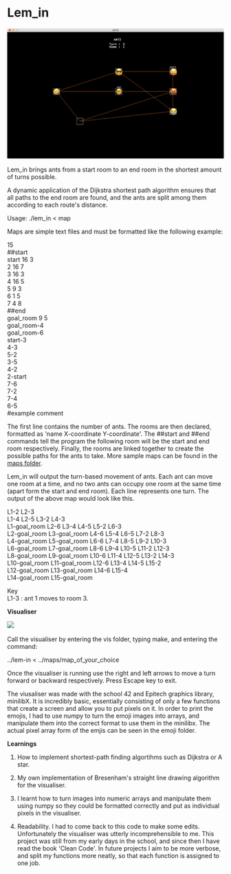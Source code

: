 # Lem_in

<img src="visualiser_img.png" alt="Lem-in visualiser">

Lem_in brings ants from a start room to an end room in the shortest amount of turns possible.

A dynamic application of the Dijkstra shortest path algorithm ensures that all paths to the end room are found, and the ants are split among them according to each route's distance.

Usage:
./lem_in < map

Maps are simple text files and must be formatted like the following example:

15<br/>
##start<br/>
start 16 3<br/>
2 16 7<br/>
3 16 3<br/>
4 16 5<br/>
5 9 3<br/>
6 1 5<br/>
7 4 8<br/>
##end<br/>
goal_room 9 5<br/>
goal_room-4<br/>
goal_room-6<br/>
start-3<br/>
4-3<br/>
5-2<br/>
3-5<br/>
4-2<br/>
2-start<br/>
7-6<br/>
7-2<br/>
7-4<br/>
6-5<br/>
#example comment

The first line contains the number of ants. The rooms are then declared, formatted as 'name X-coordinate Y-coordinate'. The ##start and ##end commands tell the program the following room will be the start and end room respectively. Finally, the rooms are linked together to create the possible paths for the ants to take. More sample maps can be found in the <a href="https://github.com/SamLynnEvans/Lem_in/tree/master/maps">maps folder</a>.

Lem_in will output the turn-based movement of ants. Each ant can move one room at a time, and no two ants can occupy one room at the same time (apart form the start and end room). Each line represents one turn. The output of the above map would look like this.

L1-2 L2-3<br/>L1-4 L2-5 L3-2 L4-3<br/>L1-goal_room L2-6 L3-4 L4-5 L5-2 L6-3<br/>L2-goal_room L3-goal_room L4-6 L5-4 L6-5 L7-2 L8-3<br/>L4-goal_room L5-goal_room L6-6 L7-4 L8-5 L9-2 L10-3<br/>L6-goal_room L7-goal_room L8-6 L9-4 L10-5 L11-2 L12-3<br/>L8-goal_room L9-goal_room L10-6 L11-4 L12-5 L13-2 L14-3<br/>L10-goal_room L11-goal_room L12-6 L13-4 L14-5 L15-2<br/>L12-goal_room L13-goal_room L14-6 L15-4<br/>L14-goal_room L15-goal_room<br/>

Key<br/>
L1-3 : ant 1 moves to room 3.

<b>Visualiser</b>

<img src="https://media.giphy.com/media/1dNlZAo2GmkavJqhKm/giphy.gif"/>

Call the visualiser by entering the vis folder, typing make, and entering the command:

../lem-in < ../maps/map_of_your_choice

Once the visualiser is running use the right and left arrows to move a turn forward or backward respectively. Press Escape key to exit.

The viusaliser was made with the school 42 and Epitech graphics library, minilibX. It is incredibly basic, essentially consisting of only a few functions that create a screen and allow you to put pixels on it. In order to print the emojis, I had to use numpy to turn the emoji images into arrays, and manipulate them into the correct format to use them in the minilibx. The actual pixel array form of the emjis can be seen in the emoji folder.

<b>Learnings</b>

1. How to implement shortest-path finding algortihms such as Dijkstra or A star.

2. My own implementation of Bresenham's straight line drawing algorithm for the visualiser.

3. I learnt how to turn images into numeric arrays and manipulate them using numpy so they could be formatted correctly and put as individual pixels in the visualiser.

3. Readability. I had to come back to this code to make some edits. Unfortunately the visualiser was utterly incomprehensible to me. This project was still from my early days in the school, and since then I have read the book 'Clean Code'. In future projects I aim to be more verbose, and split my functions more neatly, so that each function is assigned to one job.
